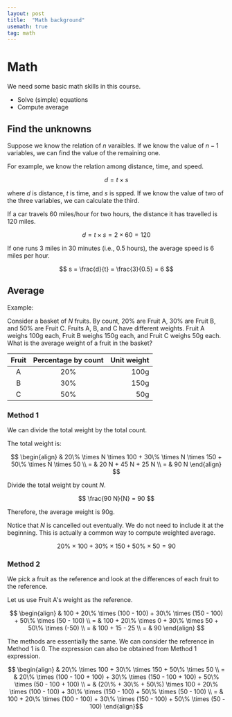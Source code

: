 ```yaml
---
layout: post
title:  "Math background" 
usemath: true
tag: math
---
```


# Math 

We need some basic math skills in this course.

* Solve (simple) equations 
* Compute average

## Find the unknowns 

Suppose we know the relation of $n$ varaibles. If we know the value of
$n-1$ variables, we can find the value of the remaining one.

For example, we know the relation among distance, time, and speed.

$$ d = t \times s $$

where $d$ is distance, $t$ is time, and $s$ is spped. If 
we know the value of two of the three variables, we can calculate the third.

If a car travels 60 miles/hour for two hours, the distance it has travelled
is 120 miles.

$$ d = t \times s = 2 \times 60 = 120 $$

If one runs 3 miles in 30 minutes (i.e., 0.5 hours), the average speed is 6 miles
per hour. 

$$ s = \frac{d}{t} = \frac{3}{0.5} = 6 $$

## Average

Example:

Consider a basket of $N$ fruits. By count, 20% are Fruit A, 30% are Fruit B,
and 50% are Fruit C.  Fruits A, B, and C have different weights. Fruit A weighs
100g each, Fruit B weighs 150g each, and Fruit C weighs 50g each. What is the
average weight of a fruit in the basket?

| Fruit | Percentage by count | Unit weight |
|:-----:|:-------------------:|------------:|
| A     | 20% | 100g | 
| B     | 30% | 150g | 
| C     | 50% | 50g  | 

### Method 1

We can divide the total weight by the total count. 

The total weight is:

$$ 
\begin{align} 
& 20\% \times N \times 100 + 30\% \times N \times 150 + 50\% \times N \times 50 \\
= & 20 N + 45 N + 25 N \\
= & 90 N 
\end{align}
$$ 

Divide the total weight by count $N$.

$$ \frac{90 N}{N} = 90 $$ 

Therefore, the average weight is 90g.

Notice that $N$ is cancelled out eventually. We do not need to include it at
the beginning. This is actually a common way to compute weighted average. 

$$ 20\% \times 100 + 30\% \times 150 + 50\% \times 50 = 90$$

### Method 2

We pick a fruit as the reference and look at the differences of each fruit to the reference.  

Let us use Fruit A's weight as the reference. 

$$ \begin{align} & 100 + 20\% \times (100 - 100) + 30\% \times (150 - 100) + 50\% \times (50 - 100) \\ 
  = & 100 + 20\% \times 0 + 30\% \times 50 + 50\% \times (-50) \\
  = & 100 + 15 - 25 \\
  = & 90 \end{align} $$

The methods are essentially the same. We can consider the reference in Method 1 is 0. 
The expression can also be obtained from Method 1 expression.

$$ \begin{align}
& 20\% \times 100 + 30\% \times 150 + 50\% \times 50  \\
= & 20\% \times (100 - 100 +  100) + 30\% \times (150 - 100 + 100) + 50\% \times (50 - 100 + 100) \\
= & (20\% + 30\% + 50\%) \times 100 + 20\% \times (100 - 100) + 30\% \times (150 - 100) + 50\% \times (50 - 100) \\
= & 100 + 20\% \times (100 - 100) + 30\% \times (150 - 100) + 50\% \times (50 - 100) \end{align}$$

<!-- 
* Apply ratio

## Ratio

Ratio is the quantitative relation of two variables. If the ratio of two variables is known, 
we can find the value of one variable from the value of the other. Actually, speed is a 
ratio of distance and time. 

-->
